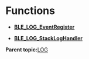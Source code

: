 # Functions

-   **[BLE\_LOG\_EventRegister](GUID-17B96B97-661C-4A45-9A8A-6C0B7C9F7C6C.md)**  

-   **[BLE\_LOG\_StackLogHandler](GUID-EAC2AB6A-7AD8-48F9-811D-20526DA0BA0C.md)**  


**Parent topic:**[LOG](GUID-EE337600-5EFC-43E1-BE46-228B381B8839.md)

